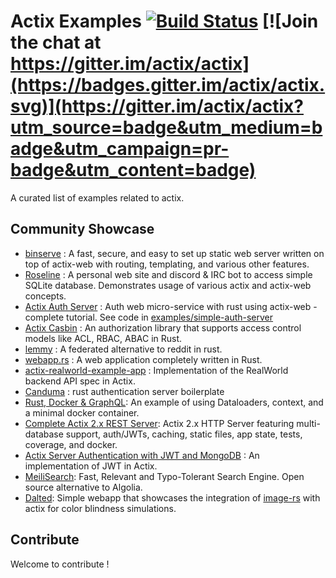 # Actix Examples [![Build Status](https://travis-ci.org/actix/examples.svg?branch=master)](https://travis-ci.org/actix/examples) [![Join the chat at https://gitter.im/actix/actix](https://badges.gitter.im/actix/actix.svg)](https://gitter.im/actix/actix?utm_source=badge&utm_medium=badge&utm_campaign=pr-badge&utm_content=badge)

A curated list of examples related to actix.

## Community Showcase
* [binserve](https://github.com/mufeedvh/binserve) : A fast, secure, and easy to set up static web server written on top of actix-web with routing, templating, and various other features. 
* [Roseline](https://github.com/DoumanAsh/roseline.rs) : A personal web site and discord & IRC bot to access simple SQLite database. Demonstrates usage of various actix and actix-web concepts.
* [Actix Auth Server](https://hgill.io/posts/auth-microservice-rust-actix-web-diesel-complete-tutorial-part-1/) : Auth web micro-service with rust using actix-web - complete tutorial. See code in [examples/simple-auth-server](https://github.com/actix/examples/tree/master/simple-auth-server)
* [Actix Casbin](https://github.com/casbin-rs/actix-casbin) : An authorization library that supports access control models like ACL, RBAC, ABAC in Rust.
* [lemmy](https://github.com/dessalines/lemmy) : A federated alternative to reddit in rust.
* [webapp.rs](https://github.com/saschagrunert/webapp.rs) : A web application completely written in Rust.
* [actix-realworld-example-app](https://github.com/fairingrey/actix-realworld-example-app) : Implementation of the RealWorld backend API spec in Actix.
* [Canduma](https://github.com/clifinger/canduma) : rust authentication server boilerplate
* [Rust, Docker & GraphQL](https://github.com/jayy-lmao/rust-graphql-docker): An example of using Dataloaders, context, and a minimal docker container. 
* [Complete Actix 2.x REST Server](https://github.com/ddimaria/rust-actix-example): Actix 2.x HTTP Server featuring multi-database support, auth/JWTs, caching, static files, app state, tests, coverage, and docker.
* [Actix Server Authentication with JWT and MongoDB](https://github.com/emreyalvac/actix-web-jwt/) : An implementation of JWT in Actix.
* [MeiliSearch](https://github.com/meilisearch/MeiliSearch): Fast, Relevant and Typo-Tolerant Search Engine. Open source alternative to Algolia.
* [Dalted](https://github.com/carrascomj/dalted): Simple webapp that showcases the integration of [image-rs](https://github.com/image-rs/image) with actix for color blindness simulations.

## Contribute

Welcome to contribute !
